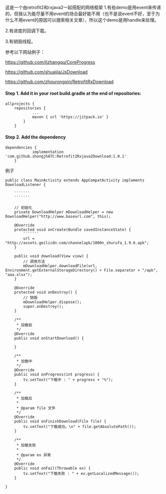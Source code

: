 这是一个由retrofit2和rxjava2一起搭配的网络框架
1.有些demo是用event来传递的，但我认为能尽量不用event的场合最好能不用（也不是说event不好，至于为什么不用event的原因可以搜索相关文章），所以这个demo是用handle来处理。

2.有进度的回调下载。

3.有销毁线程。

参考以下网站例子：

https://github.com/lizhangqu/CoreProgress

https://github.com/shuaijia/JsDownload

https://github.com/zhourongxin/RetrofitRxDownload

#### Step 1. Add it in your root build.gradle at the end of repositories:
```
allprojects {
  	repositories {
			...
			maven { url 'https://jitpack.io' }
		}
	}
```

  
#### Step 2. Add the dependency
 
```
dependencies {
	        implementation 'com.github.zhongjhATC:Retrofit2Rxjava2Download:1.0.1'
	}
```

例子

```
public class MainActivity extends AppCompatActivity implements DownloadListener {

    ```````
    ```````

    // 初始化
    private DownloadHelper mDownloadHelper = new DownloadHelper("http://www.baseurl.com", this);

    @Override
    protected void onCreate(Bundle savedInstanceState) {
        ```````
        url = "http://assets.geilicdn.com/channelapk/1000n_shurufa_1.9.6.apk";
    }

    public void download(View view) {
        // 调用方法
        mDownloadHelper.downloadFile(url, Environment.getExternalStorageDirectory() + File.separator + "/apk", "aaa.xlsx");
    }

    @Override
    protected void onDestroy() {
        // 销毁
        mDownloadHelper.dispose();
        super.onDestroy();
    }

    /**
     * 加载前
     */
    @Override
    public void onStartDownload() {

    }

    /**
     * 加载中
     */
    @Override
    public void onProgress(int progress) {
        tv.setText("下载中 : " + progress + "%");
    }

    /**
     * 加载后
     *
     * @param file 文件
     */
    @Override
    public void onFinishDownload(File file) {
        tv.setText("下载成功。\n" + file.getAbsolutePath());
    }

    /**
     * 加载失败
     *
     * @param ex 异常
     */
    @Override
    public void onFail(Throwable ex) {
        tv.setText("下载失败 : " + ex.getLocalizedMessage());
    }

}
```
